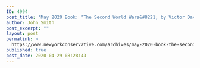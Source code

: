 ```yaml
---
ID: 4994
post_title: 'May 2020 Book: “The Second World Wars&#8221; by Victor Davis Hanson #NYCBKCLUB #TheSecondWorldWars'
author: John Smith
post_excerpt: ""
layout: post
permalink: >
  https://www.newyorkconservative.com/archives/may-2020-book-the-second-world-wars-by-victor-davis-hanson-nycbkclub-thesecondworldwars/
published: true
post_date: 2020-04-29 08:28:43
---
```

<!-- wp:image {"align":"center","id":4999,"sizeSlug":"large"} -->
<div class="wp-block-image"><figure class="aligncenter size-large"><img src="https://www.newyorkconservative.com/wp-content/uploads/2020/04/ww22.jpg" alt="" class="wp-image-4999"/></figure></div>
<!-- /wp:image -->